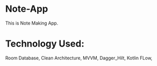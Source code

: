 
# Note-App
This is Note Making App.

# Technology Used:
Room Database,
Clean Architecture,
MVVM,
Dagger_Hilt,
Kotlin FLow,
